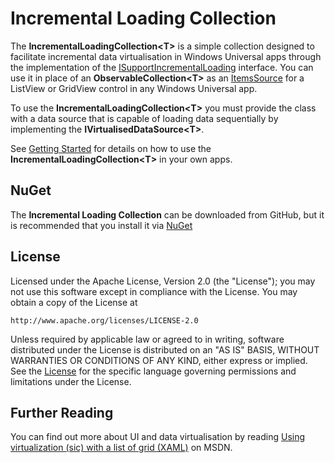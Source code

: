 # Incremental Loading Collection

The **IncrementalLoadingCollection\<T\>** is a simple collection designed to facilitate incremental data virtualisation in Windows Universal apps through the implementation of the [ISupportIncrementalLoading](https://msdn.microsoft.com/en-us/library/windows/apps/xaml/windows.ui.xaml.data.isupportincrementalloading.aspx) interface. You can use it in place of an **ObservableCollection\<T\>** as an [ItemsSource](https://msdn.microsoft.com/en-us/library/windows/apps/xaml/windows.ui.xaml.controls.itemscontrol.itemssource.aspx) for a ListView or GridView control in any Windows Universal app.

To use the **IncrementalLoadingCollection\<T\>** you must provide the class with a data source that is capable of loading data sequentially by implementing the **IVirtualisedDataSource\<T\>**.

See [Getting Started](https://github.com/wc2/incremental-loading-collection/wiki/Getting-Started) for details on how to use the **IncrementalLoadingCollection\<T\>** in your own apps.

## NuGet

The **Incremental Loading Collection** can be downloaded from GitHub, but it is recommended that you install it via [NuGet](https://www.nuget.org/packages/UniversalWindowsPlatformToolkit.IncrementalLoadingCollection/)

## License

Licensed under the Apache License, Version 2.0 (the "License"); you may not use this software except in compliance with the License. You may obtain a copy of the License at

    http://www.apache.org/licenses/LICENSE-2.0

Unless required by applicable law or agreed to in writing, software distributed under the License is distributed on an "AS IS" BASIS, WITHOUT WARRANTIES OR CONDITIONS OF ANY KIND, either express or implied. See the [License](https://github.com/wc2/incremental-loading-collection/blob/master/LICENSE) for the specific language governing permissions and limitations under the License.

## Further Reading

You can find out more about UI and data virtualisation by reading [Using virtualization (sic) with a list of grid (XAML)](https://msdn.microsoft.com/en-us/library/windows/apps/xaml/hh780657.aspx) on MSDN.